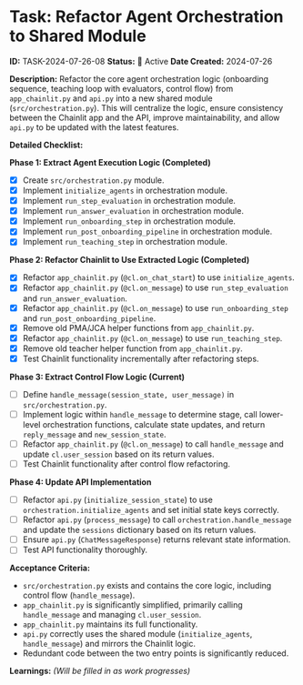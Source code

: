 # Task: Refactor Agent Orchestration to Shared Module

**ID:** TASK-2024-07-26-08
**Status:** 🔄 Active
**Date Created:** 2024-07-26

**Description:**
Refactor the core agent orchestration logic (onboarding sequence, teaching loop with evaluators, control flow) from `app_chainlit.py` and `api.py` into a new shared module (`src/orchestration.py`). This will centralize the logic, ensure consistency between the Chainlit app and the API, improve maintainability, and allow `api.py` to be updated with the latest features.

**Detailed Checklist:**

**Phase 1: Extract Agent Execution Logic (Completed)**
- [x] Create `src/orchestration.py` module.
- [x] Implement `initialize_agents` in orchestration module.
- [x] Implement `run_step_evaluation` in orchestration module.
- [x] Implement `run_answer_evaluation` in orchestration module.
- [x] Implement `run_onboarding_step` in orchestration module.
- [x] Implement `run_post_onboarding_pipeline` in orchestration module.
- [x] Implement `run_teaching_step` in orchestration module.

**Phase 2: Refactor Chainlit to Use Extracted Logic (Completed)**
- [x] Refactor `app_chainlit.py` (`@cl.on_chat_start`) to use `initialize_agents`.
- [x] Refactor `app_chainlit.py` (`@cl.on_message`) to use `run_step_evaluation` and `run_answer_evaluation`.
- [x] Refactor `app_chainlit.py` (`@cl.on_message`) to use `run_onboarding_step` and `run_post_onboarding_pipeline`.
- [x] Remove old PMA/JCA helper functions from `app_chainlit.py`.
- [x] Refactor `app_chainlit.py` (`@cl.on_message`) to use `run_teaching_step`.
- [x] Remove old teacher helper function from `app_chainlit.py`.
- [x] Test Chainlit functionality incrementally after refactoring steps.

**Phase 3: Extract Control Flow Logic (Current)**
- [ ] Define `handle_message(session_state, user_message)` in `src/orchestration.py`.
- [ ] Implement logic within `handle_message` to determine stage, call lower-level orchestration functions, calculate state updates, and return `reply_message` and `new_session_state`.
- [ ] Refactor `app_chainlit.py` (`@cl.on_message`) to call `handle_message` and update `cl.user_session` based on its return values.
- [ ] Test Chainlit functionality after control flow refactoring.

**Phase 4: Update API Implementation**
- [ ] Refactor `api.py` (`initialize_session_state`) to use `orchestration.initialize_agents` and set initial state keys correctly.
- [ ] Refactor `api.py` (`process_message`) to call `orchestration.handle_message` and update the `sessions` dictionary based on its return values.
- [ ] Ensure `api.py` (`ChatMessageResponse`) returns relevant state information.
- [ ] Test API functionality thoroughly.

**Acceptance Criteria:**
*   `src/orchestration.py` exists and contains the core logic, including control flow (`handle_message`).
*   `app_chainlit.py` is significantly simplified, primarily calling `handle_message` and managing `cl.user_session`.
*   `app_chainlit.py` maintains its full functionality.
*   `api.py` correctly uses the shared module (`initialize_agents`, `handle_message`) and mirrors the Chainlit logic.
*   Redundant code between the two entry points is significantly reduced.

**Learnings:**
*(Will be filled in as work progresses)*
